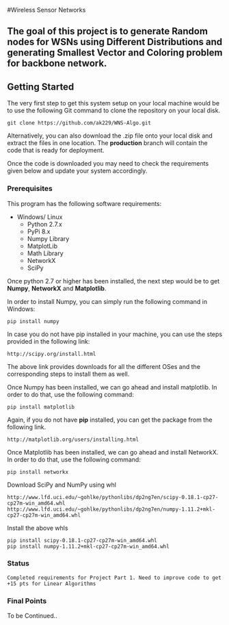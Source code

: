 #Wireless Sensor Networks

The goal of this project is to generate Random nodes for WSNs using Different Distributions and generating Smallest Vector and Coloring problem for backbone network.
----------

## Getting Started

The very first step to get this system setup on your local machine would be to use the following Git command to clone the repository on your local disk. 

    git clone https://github.com/ak229/WNS-Algo.git

Alternatively, you can also download the .zip file onto your local disk and extract the files in one location. The **production** branch will contain the code that is ready for deployment. 

Once the code is downloaded you may need to check the requirements given below and update your system accordingly. 

### Prerequisites
This program has the following software requirements: 

* Windows/ Linux
	* Python 2.7.x
	* PyPi 8.x
	* Numpy Library
	* MatplotLib
	* Math Library
	* NetworkX
	* SciPy

Once python 2.7 or higher has been installed, the next step would be to get **Numpy**, **NetworkX** and **Matplotlib**. 

In order to install Numpy, you can simply run the following command in Windows: 

    pip install numpy

In case you do not have pip installed in your machine, you can use the steps provided in the following link:

    http://scipy.org/install.html

The above link provides downloads for all the different OSes and the corresponding steps to install them as well. 

Once Numpy has been installed, we can go ahead and install matplotlib. In order to do that, use the following command:

    pip install matplotlib

Again, if you do not have **pip** installed, you can get the package from the following link. 

    http://matplotlib.org/users/installing.html

Once Matplotlib has been installed, we can go ahead and install NetworkX. In order to do that, use the following command:

    pip install networkx

Download SciPy and NumPy using whl

	http://www.lfd.uci.edu/~gohlke/pythonlibs/dp2ng7en/scipy-0.18.1-cp27-cp27m-win_amd64.whl
	http://www.lfd.uci.edu/~gohlke/pythonlibs/dp2ng7en/numpy-1.11.2+mkl-cp27-cp27m-win_amd64.whl

Install the above whls

	pip install scipy-0.18.1-cp27-cp27m-win_amd64.whl
	pip install numpy-1.11.2+mkl-cp27-cp27m-win_amd64.whl




### Status

	Completed requirements for Project Part 1. Need to improve code to get +15 pts for Linear Algorithms

### Final Points

To be Continued..